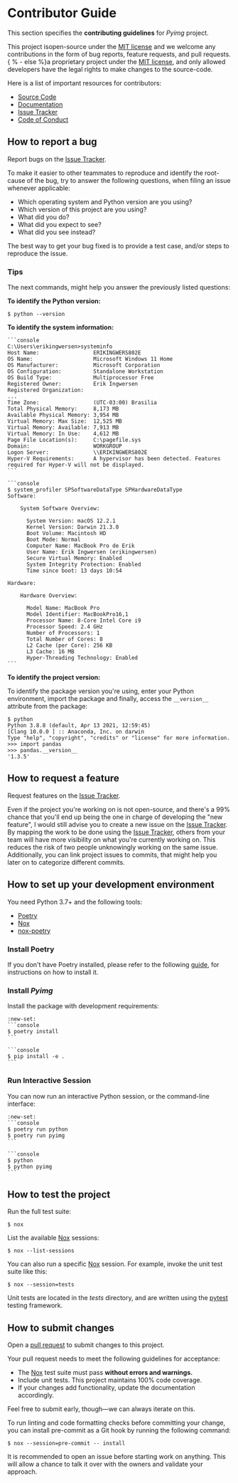 # Contributor Guide

This section specifies the **contributing guidelines** for _Pyimg_ project.

This project isopen-source under the [MIT license] and we welcome any contributions in the form of bug reports,
feature requests, and pull requests.{ % - else %}a proprietary project under the [MIT license], and only allowed developers have the legal rights to make changes
to the source-code.

Here is a list of important resources for contributors:

- [Source Code]
- [Documentation]
- [Issue Tracker]
- [Code of Conduct]

[mit license]: https://opensource.org/licenses/MIT

[source code]: https://github.com/ingwersen-erik/pyimg

[documentation]: https://pyimg.readthedocs.io/

[issue tracker]: https://github.com/ingwersen-erik/pyimg/issues

## How to report a bug

Report bugs on the [Issue Tracker].

To make it easier to other teammates to reproduce and identify the root-cause of the bug, try to answer the following questions, when filing an issue whenever applicable:

- Which operating system and Python version are you using?
- Which version of this project are you using?
- What did you do?
- What did you expect to see?
- What did you see instead?

The best way to get your bug fixed is to provide a test case, and/or steps to reproduce the issue.

### Tips

The next commands, might help you answer the previously listed questions:

**To identify the Python version:**

```console
$ python --version
```

**To identify the system information:**


````{tab} Windows
```console
C:\Users\erikingwersen>systeminfo
Host Name:                 ERIKINGWERS802E
OS Name:                   Microsoft Windows 11 Home
OS Manufacturer:           Microsoft Corporation
OS Configuration:          Standalone Workstation
OS Build Type:             Multiprocessor Free
Registered Owner:          Erik Ingwersen
Registered Organization:
...
Time Zone:                 (UTC-03:00) Brasilia
Total Physical Memory:     8,173 MB
Available Physical Memory: 3,954 MB
Virtual Memory: Max Size:  12,525 MB
Virtual Memory: Available: 7,913 MB
Virtual Memory: In Use:    4,612 MB
Page File Location(s):     C:\pagefile.sys
Domain:                    WORKGROUP
Logon Server:              \\ERIKINGWERS802E
Hyper-V Requirements:      A hypervisor has been detected. Features required for Hyper-V will not be displayed.
```
````

````{tab} Unix (MacOS / Linux)
```console
$ system_profiler SPSoftwareDataType SPHardwareDataType
Software:

    System Software Overview:

      System Version: macOS 12.2.1
      Kernel Version: Darwin 21.3.0
      Boot Volume: Macintosh HD
      Boot Mode: Normal
      Computer Name: MacBook Pro de Erik
      User Name: Erik Ingwersen (erikingwersen)
      Secure Virtual Memory: Enabled
      System Integrity Protection: Enabled
      Time since boot: 13 days 10:54

Hardware:

    Hardware Overview:

      Model Name: MacBook Pro
      Model Identifier: MacBookPro16,1
      Processor Name: 8-Core Intel Core i9
      Processor Speed: 2.4 GHz
      Number of Processors: 1
      Total Number of Cores: 8
      L2 Cache (per Core): 256 KB
      L3 Cache: 16 MB
      Hyper-Threading Technology: Enabled
```
````

**To identify the project version:**

To identify the package version you're using, enter your Python environment,
import the package and finally, access the `__version__` attribute from the package:

```console
$ python
Python 3.8.8 (default, Apr 13 2021, 12:59:45)
[Clang 10.0.0 ] :: Anaconda, Inc. on darwin
Type "help", "copyright", "credits" or "license" for more information.
>>> import pandas
>>> pandas.__version__
'1.3.5'
```

## How to request a feature

Request features on the [Issue Tracker].

Even if the project you're working on is not open-source, and there's a 99%
chance that you'll end up being the one in charge of developing the "new feature",
I would still advise you to create a new issue on the [Issue Tracker]. By mapping
the work to be done using the [Issue Tracker], others from your team will have
more visibility on what you're currently working on. This reduces the risk of
two people unknowingly working on the same issue. Additionally, you can link
project issues to commits, that might help you later on to categorize different
commits.

## How to set up your development environment

You need Python 3.7+ and the following tools:

- [Poetry]
- [Nox]
- [nox-poetry]

### Install Poetry

If you don't have Poetry installed, please refer to the following
[guide](https://python-poetry.org/docs/#installation), for instructions on how
to install it.

### Install _Pyimg_

Install the package with development requirements:

````{tab} Poetry
:new-set:
```console
$ poetry install
```
````

````{tab} Pip
```console
$ pip install -e .
```
````

### Run Interactive Session

You can now run an interactive Python session, or the command-line interface:

````{tab} Poetry
:new-set:
```console
$ poetry run python
$ poetry run pyimg
```
````

````{tab} Pip
```console
$ python
$ python pyimg
```
````

[poetry]: https://python-poetry.org/

[nox]: https://nox.thea.codes/

[nox-poetry]: https://nox-poetry.readthedocs.io/

## How to test the project

Run the full test suite:

```console
$ nox
```

List the available [Nox](https://nox.thea.codes/) sessions:

```console
$ nox --list-sessions
```

You can also run a specific [Nox](https://nox.thea.codes/) session. For example, invoke the unit test suite like this:

```console
$ nox --session=tests
```

Unit tests are located in the _tests_ directory, and are written using the [pytest] testing framework.

[pytest]: https://pytest.readthedocs.io/

## How to submit changes

Open a [pull request] to submit changes to this project.

Your pull request needs to meet the following guidelines for acceptance:

- The [Nox](https://nox.thea.codes/) test suite must pass **without errors and warnings.**
- Include unit tests. This project maintains 100% code coverage.
- If your changes add functionality, update the documentation accordingly.

Feel free to submit early, though—we can always iterate on this.

To run linting and code formatting checks before committing your change, you can
install pre-commit as a Git hook by running the following command:

```console
$ nox --session=pre-commit -- install
```

It is recommended to open an issue before starting work on anything. This will
allow a chance to talk it over with the owners and validate your approach.

[pull request]: https://github.com/ingwersen-erik/pyimg/pulls

<!-- github-only -->

[code of conduct]: CODE_OF_CONDUCT.md
